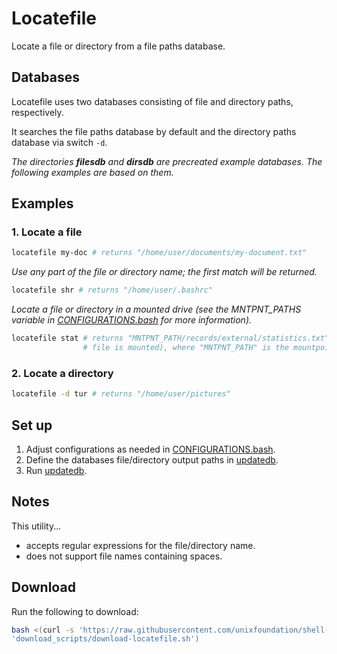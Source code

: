 
# Locatefile

Locate a file or directory from a file paths database.

## Databases

Locatefile uses two databases consisting of file and directory paths, respectively.

It searches the file paths database by default and the directory paths database via switch `-d`.

*The directories **filesdb** and **dirsdb** are precreated example databases. The following examples are based on them.*

## Examples

### 1. Locate a file

```bash
locatefile my-doc # returns "/home/user/documents/my-document.txt"
```

*Use any part of the file or directory name; the first match will be returned.*

```bash
locatefile shr # returns "/home/user/.bashrc"
```

*Locate a file or directory in a mounted drive (see the MNTPNT_PATHS variable in [CONFIGURATIONS.bash](CONFIGURATIONS.bash) for more information).*

```bash
locatefile stat # returns "MNTPNT_PATH/records/external/statistics.txt" (if the drive containing the
                # file is mounted), where "MNTPNT_PATH" is the mountpoint of the mounted drive
```

### 2. Locate a directory

```bash
locatefile -d tur # returns "/home/user/pictures"
```

## Set up

1. Adjust configurations as needed in [CONFIGURATIONS.bash](CONFIGURATIONS.bash).
2. Define the databases file/directory output paths in [updatedb](updatedb).
3. Run [updatedb](updatedb).

## Notes

This utility...

* accepts regular expressions for the file/directory name.
* does not support file names containing spaces.

## Download

Run the following to download:

```bash
bash <(curl -s 'https://raw.githubusercontent.com/unixfoundation/shell--packaged-utilities/'\
'download_scripts/download-locatefile.sh')
```
